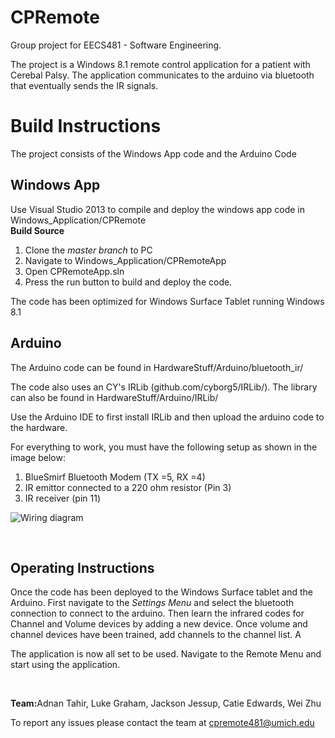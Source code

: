 CPRemote
========

Group project for EECS481 - Software Engineering. 

The project is a Windows 8.1 remote control application for a patient with Cerebal Palsy. The application communicates to the arduino via bluetooth that eventually sends the IR signals. 

Build Instructions 
==================
The project consists of the Windows App code and the Arduino Code 

Windows App
-----------
Use Visual Studio 2013 to compile and deploy the windows app code in Windows_Application/CPRemote
<br>
<b>Build Source</b><br>
1. Clone the <i>master branch</i> to PC<br>
2. Navigate to Windows_Application/CPRemoteApp<br>
3. Open CPRemoteApp.sln<br>
4. Press the run button to build and deploy the code.<br>

The code has been optimized for Windows Surface Tablet running Windows 8.1

Arduino 
-------
The Arduino code can be found in HardwareStuff/Arduino/bluetooth_ir/

The code also uses an CY's IRLib (github.com/cyborg5/IRLib/). The library can also be found in HardwareStuff/Arduino/IRLib/

Use the Arduino IDE to first install IRLib and then upload the arduino code to the hardware. 

For everything to work, you must have the following setup as shown in the image below: 

1. BlueSmirf Bluetooth Modem (TX =5, RX =4) 
2. IR emittor connected to a 220 ohm resistor (Pin 3) 
3. IR receiver (pin 11) 

![Wiring diagram](https://s3.amazonaws.com/martinzhu/image/Arduino+Schematics.png)

<br> 

Operating Instructions
----------------------
Once the code has been deployed to the Windows Surface tablet and the Arduino. First navigate to the <i>Settings Menu </i> and select the bluetooth connection to connect to the arduino. Then learn the infrared codes for Channel and Volume devices by adding a new device. Once volume and channel devices have been trained, add channels to the channel list. A

The application is now all set to be used. Navigate to the Remote Menu and start using the application.  

<br>

<b>Team:</b>Adnan Tahir, Luke Graham, Jackson Jessup, Catie Edwards, Wei Zhu

To report any issues please contact the team at cpremote481@umich.edu




